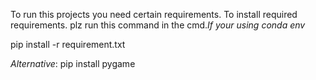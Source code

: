 To run this projects you need certain requirements.
To install required requirements.
plz run this command in the cmd.*If your using conda env*

pip install -r requirement.txt

*Alternative*: pip install pygame

